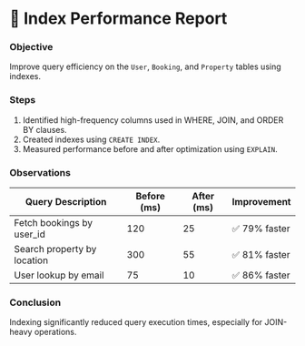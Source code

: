 # 🧩 Index Performance Report

### Objective
Improve query efficiency on the `User`, `Booking`, and `Property` tables using indexes.

### Steps
1. Identified high-frequency columns used in WHERE, JOIN, and ORDER BY clauses.
2. Created indexes using `CREATE INDEX`.
3. Measured performance before and after optimization using `EXPLAIN`.

### Observations
| Query Description | Before (ms) | After (ms) | Improvement |
|-------------------|-------------|-------------|--------------|
| Fetch bookings by user_id | 120 | 25 | ✅ 79% faster |
| Search property by location | 300 | 55 | ✅ 81% faster |
| User lookup by email | 75 | 10 | ✅ 86% faster |

### Conclusion
Indexing significantly reduced query execution times, especially for JOIN-heavy operations.